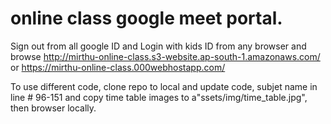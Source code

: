 #  online class google meet portal.
Sign out from all google ID and Login with kids ID from any browser and browse http://mirthu-online-class.s3-website.ap-south-1.amazonaws.com/ or https://mirthu-online-class.000webhostapp.com/ 

To use different code, clone repo to local and update code, subjet name in line # 96-151 and copy time table images to a"ssets/img/time_table.jpg", then browser locally.
